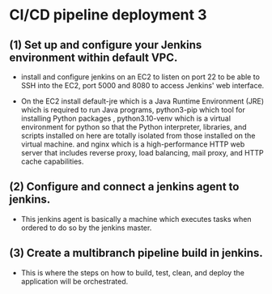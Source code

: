 <h1>CI/CD pipeline deployment 3 </h1>

<h2>(1) Set up and configure your Jenkins environment within default VPC.</h2>


- install and configure jenkins on an EC2 to listen on port 22 to be able to SSH into the EC2, port 5000 and 8080 to access Jenkins' web interface.

- On the EC2 install default-jre which is a Java Runtime Environment (JRE) which is required to run Java programs, python3-pip which tool for installing Python packages ,
  python3.10-venv which is a virtual environment for python so that the Python interpreter, libraries, and scripts installed on here are totally isolated from those installed 
  on the virtual machine. and nginx which is a high-performance HTTP web server that includes reverse proxy, load balancing, mail proxy, and HTTP cache capabilities. 
  
  
<h2>(2) Configure and connect a jenkins agent to jenkins.</h2>

- This jenkins agent is basically a machine which executes tasks when ordered to do so by the jenkins master.


<h2>(3) Create a multibranch pipeline build in jenkins.</h2>

- This is where the steps on how to build, test, clean, and deploy the application will be orchestrated.
